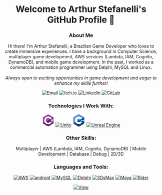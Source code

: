 <h1 align="center">Welcome to Arthur Stefanelli's GitHub Profile 👋</h1>

<h3 align="center">About Me</h3>
<p align="center">
  Hi there! I'm Arthur Stefanelli, a Brazilian Game Developer who loves to create immersive experiences. I have a background in Computer Science, multiplayer game development, AWS services (Lambda, IAM, Cognito, DynamoDB), and mobile game development. 
  In the past, I worked as a commercial automation programmer using Delphi, MySQL and Linux. 
  </br>
  </br>
  <em>Always open to exciting opportunities in game development and eager to enhance my skills further!</em>
</p>

<p align="center">
  <a href="mailto:arthur-sst@hotmail.com" target="_blank"><img src="https://img.shields.io/badge/arthur--sst%40hotmail.com-linkedin?logo=microsoftoutlook&label=mail&labelColor=%23000000&color=%230078D4" alt="Email"></a>
  <a href="https://artrexst.itch.io" target="_blank"><img src="https://img.shields.io/badge/Artrexst-x?logo=itchdotio&label=Itch.io&labelColor=%23000000&color=%23FA5C5C" alt="Itch.io"></a>
  <a href="http://www.linkedin.com/in/Arthur-St" target="_blank"><img src="https://img.shields.io/badge/arthur--st-linkedin?logo=linkedin&label=Linkedin&labelColor=%23000000&color=%230A66C2" alt="LinkedIn"></a>
  <a href="https://gitlab.com/artrex-st" target="_blank"><img src="https://img.shields.io/badge/artrex--st-gitLab?&logo=gitlab&label=GitLab&labelColor=%23000000&color=%23FC6D26" alt="GitLab"></a>

</p>


<h3 align="center">Technologies I Work With:</h3>
<p align="center">
  <a href="https://learn.microsoft.com/dotnet/csharp/tour-of-csharp/"><img src="https://raw.githubusercontent.com/devicons/devicon/master/icons/csharp/csharp-original.svg" alt="C#" width="40" height="40"/></a>
  <a href="https://unity.com/"><img src="https://www.vectorlogo.zone/logos/unity3d/unity3d-icon.svg" alt="Unity" width="40" height="40"/></a>
  <a href="https://learn.microsoft.com/cpp/cpp/?view=msvc-170"><img src="https://raw.githubusercontent.com/devicons/devicon/master/icons/cplusplus/cplusplus-original.svg" alt="C++" width="40" height="40"/></a>
  <a href="https://www.unrealengine.com/"><img src="https://raw.githubusercontent.com/kenangundogan/fontisto/036b7eca71aab1bef8e6a0518f7329f13ed62f6b/icons/svg/brand/unreal-engine.svg" alt="Unreal Engine" width="40" height="40"/></a>
  <!-- Add other technologies here -->
</p>

<h3 align="center">Other Skills:</h3>
<p align="center">
  Multiplayer | AWS (Lambda, IAM, Cognito, DynamoDB) | Mobile Development | Database | Debug | 2D/3D
</p>

<h3 align="center">Languages and Tools:</h3>
<p align="center">  
  <a href="https://aws.amazon.com/pt/" target="_blank"><img src="https://img.shields.io/badge/AWS-232F3E?style=for-the-badge&logo=amazonaws&logoColor=white" alt="AWS"/></a>
  <a href="https://www.android.com/intl/pt_br/" target="_blank"><img src="https://img.shields.io/badge/Android-3DDC84?style=for-the-badge&logo=android&logoColor=white" alt="android"/></a>
  <a href="https://www.mysql.com" target="_blank"><img src="https://img.shields.io/badge/MySQL-4479A1?style=for-the-badge&logo=mysql&logoColor=white" alt="MySQL"/></a>
  <a href="https://www.embarcadero.com/br/products/delphi" target="_blank"><img src="https://img.shields.io/badge/Delphi-EE1F35?style=for-the-badge&logo=delphi&logoColor=white" alt="Delphi"/></a>
  <a href="https://www.autodesk.com.br/products/3ds-max/overview?term=1-YEAR&tab=subscription" target="_blank"><img src="https://img.shields.io/badge/3ds%20Max-00AFA1?style=for-the-badge&logo=autodesk&logoColor=white" alt="3DsMax"/></a>
  <a href="https://www.autodesk.com.br/products/maya/overview?term=1-YEAR&tab=subscription" target="_blank"><img src="https://img.shields.io/badge/Maya-8C96AB?style=for-the-badge&logo=autodesk&logoColor=white" alt="Maya"/></a>
  <a href="https://www.jetbrains.com/pt-br/rider/" target="_blank"><img src="https://img.shields.io/badge/Rider-000000.svg?style=for-the-badge&logo=Rider&logoColor=white&color=black&labelColor=crimson" alt="Rider"/></a>
</p>

<div align="center">
    <a href="https://komarev.com/ghpvc/?username=artrex-st" target="_blank"><img src="https://komarev.com/ghpvc/?username=artrex-st" alt="View"></a>
</div>
<!--
<div align="center">
  <img height="180em" src="https://github-readme-stats.vercel.app/api?username=artrex-st&hide=,prs,issues,contribs&show=prs_merged&theme=github_dark&show_icons=false"/>
  <img height="180em" src="https://github-readme-stats.vercel.app/api/top-langs/?username=artrex-st&theme=github_dark&hide=javascript,css,tsql,shaderlab,hlsl,html&hide_progress=true)"/>
</div>
-->
